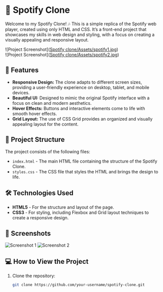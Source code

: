 # 🎵 Spotify Clone

Welcome to my Spotify Clone! 🎶 This is a simple replica of the Spotify web player, created using only HTML and CSS. It’s a front-end project that showcases my skills in web design and styling, with a focus on creating a visually appealing and responsive layout.

![Project Screenshot]([Spotify clone/Assets/spotify1.jpg](https://github.com/GlaringDensity/Spotify-Clone/blob/main/Spotify%20clone/Assets/spotify1.jpg))  
![Project Screenshot]([Spotify clone/Assets/spotify2.jpg](https://github.com/GlaringDensity/Spotify-Clone/blob/main/Spotify%20clone/Assets/spotify2.jpg))

## 🚀 Features

- **Responsive Design:** The clone adapts to different screen sizes, providing a user-friendly experience on desktop, tablet, and mobile devices.
- **Beautiful UI:** Designed to mimic the original Spotify interface with a focus on clean and modern aesthetics.
- **Hover Effects:** Buttons and interactive elements come to life with smooth hover effects.
- **Grid Layout:** The use of CSS Grid provides an organized and visually appealing layout for the content.

## 📂 Project Structure

The project consists of the following files:

- `index.html` - The main HTML file containing the structure of the Spotify Clone.
- `styles.css` - The CSS file that styles the HTML and brings the design to life.

## 🛠️ Technologies Used

- **HTML5** - For the structure and layout of the page.
- **CSS3** - For styling, including Flexbox and Grid layout techniques to create a responsive design.

## 📸 Screenshots

<!-- Add screenshots of your project to showcase the UI -->
![Screenshot 1](link-to-screenshot1)
![Screenshot 2](link-to-screenshot2)

## 💻 How to View the Project

1. Clone the repository:

   ```bash
   git clone https://github.com/your-username/spotify-clone.git
